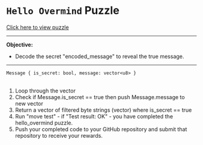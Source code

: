# `Hello Overmind` Puzzle

[Click here to view puzzle](https://www.overmind.xyz/puzzle/hello-overmind)

---

**Objective:**

- Decode the secret "encoded_message" to reveal the true message.

---

`Message {
is_secret: bool,
message: vector<u8>
}`
<br>
<br>

1. Loop through the vector<Messages>
2. Check if Message.is_secret == true then push Message.message to new vector
3. Return a vector of filtered byte strings (vector<u8>) where is_secret == true
4. Run "move test" - if "Test result: OK" - you have completed the hello_overmind puzzle.
5. Push your completed code to your GitHub repository and submit that repository to receive your rewards.